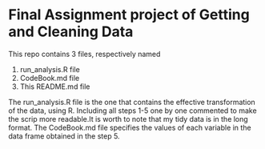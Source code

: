 # Final Assignment project of Getting and Cleaning Data
This repo contains 3 files, respectively named

1. run_analysis.R file
2. CodeBook.md file
3. This README.md file


The run_analysis.R file is the one that contains the effective transformation of the data, using R. Including all steps 1-5 one by one commented to make the scrip more readable.It is worth to note that my tidy data is in the long format.
The CodeBook.md file specifies the values of each variable in the data frame obtained in the step 5.





